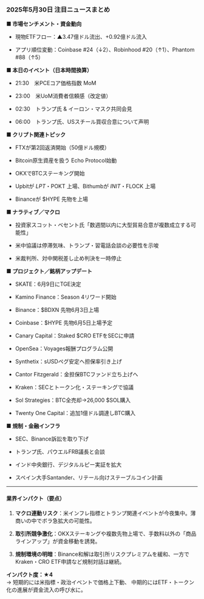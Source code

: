 ### 2025年5月30日 注目ニュースまとめ

**■ 市場センチメント・資金動向**

- 現物ETFフロー：▲3.47億ドル流出、+0.92億ドル流入
    
- アプリ順位変動：Coinbase #24（↓2）、Robinhood #20（↑1）、Phantom #88（↑5）
    

**■ 本日のイベント（日本時間換算）**

- 21:30　米PCEコア価格指数 MoM
    
- 23:00　米UoM消費者信頼感（改定値）
    
- 02:30　トランプ氏 & イーロン・マスク共同会見
    
- 06:00　トランプ氏、USスチール買収合意について声明
    

**■ クリプト関連トピック**

- FTXが第2回返済開始（50億ドル規模）
    
- Bitcoin原生資産を扱う Echo Protocol始動
    
- OKXでBTCステーキング開始
    
- Upbitが $LPT・$POKT 上場、Bithumbが $INIT・$FLOCK 上場
    
- Binanceが $HYPE 先物を上場
    

**■ ナラティブ／マクロ**

- 投資家スコット・ベセント氏「数週間以内に大型貿易合意が複数成立する可能性」
    
- 米中協議は停滞気味、トランプ・習電話会談の必要性を示唆
    
- 米裁判所、対中関税差し止め判決を一時停止
    

**■ プロジェクト／銘柄アップデート**

- SKATE：6月9日にTGE決定
    
- Kamino Finance：Season 4リワード開始
    
- Binance：$BDXN 先物6月3日上場
    
- Coinbase：$HYPE 先物6月5日上場予定
    
- Canary Capital：Staked $CRO ETFをSECに申請
    
- OpenSea：Voyages報酬プログラム公開
    
- Synthetix：sUSDペグ安定へ担保率引き上げ
    
- Cantor Fitzgerald：金担保BTCファンド立ち上げへ
    
- Kraken：SECとトークン化・ステーキングで協議
    
- Sol Strategies：BTC全売却→26,000 $SOL購入
    
- Twenty One Capital：追加1億ドル調達しBTC購入
    

**■ 規制・金融インフラ**

- SEC、Binance訴訟を取り下げ
    
- トランプ氏、パウエルFRB議長と会談
    
- インド中央銀行、デジタルルピー実証を拡大
    
- スペイン大手Santander、リテール向けステーブルコイン計画
    

---

#### 業界インパクト（要点）

1. **マクロ連動リスク**：米インフレ指標とトランプ関連イベントが今夜集中。薄商いの中でボラ急拡大の可能性。
    
2. **取引所競争激化**：OKXステーキングや複数先物上場で、手数料以外の「商品ラインアップ」が資金移動を誘発。
    
3. **規制環境の明暗**：Binance和解は取引所リスクプレミアムを緩和、一方でKraken・CRO ETF申請など規制対話は継続。
    

**インパクト度：★4**  
→ 短期的には米指標・政治イベントで価格上下動、 中期的にはETF・トークン化の進展が資金流入の呼び水に。